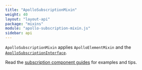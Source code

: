 ```yaml
---
title: "ApolloSubscriptionMixin"
weight: 40
layout: "layout-api"
package: "mixins"
module: "apollo-subscription-mixin.js"
sidebar: api
---
```


<!-- ----------------------------------------------------------------------------------------
     Welcome! This file includes automatically generated API documentation.
     To edit the docs that appear within, find the original source file under `packages/*`,
     corresponding to the package name and module in this YAML front-matter block.
     Thank you for your interest in Apollo Elements 😁
------------------------------------------------------------------------------------------ -->


`ApolloSubscriptionMixin` applies `ApolloElementMixin` and the [`ApolloSubscriptionInterface`](/api/core/interfaces/subscription/).

Read the [subscription component guides](../../../../guides/usage/subscriptions/) for examples and tips.
